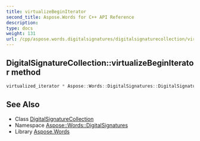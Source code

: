```yaml
---
title: virtualizeBeginIterator
second_title: Aspose.Words for C++ API Reference
description: 
type: docs
weight: 131
url: /cpp/aspose.words.digitalsignatures/digitalsignaturecollection/virtualizebeginiterator/
---
```

## DigitalSignatureCollection::virtualizeBeginIterator method




```cpp
virtualized_iterator * Aspose::Words::DigitalSignatures::DigitalSignatureCollection::virtualizeBeginIterator() override
```

## See Also

* Class [DigitalSignatureCollection](../)
* Namespace [Aspose::Words::DigitalSignatures](../../)
* Library [Aspose.Words](../../../)
